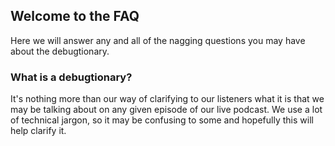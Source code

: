 ## Welcome to the FAQ
Here we will answer any and all of the nagging questions you may have about the debugtionary.

### What is a debugtionary?
It's nothing more than our way of clarifying to our listeners what it is that we may be talking about on any given episode of our live podcast. We use a lot of technical jargon, so it may be confusing to some and hopefully this will help clarify it.
